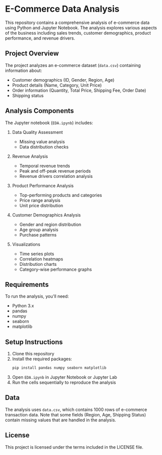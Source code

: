 # E-Commerce Data Analysis

This repository contains a comprehensive analysis of e-commerce data using Python and Jupyter Notebook. The analysis explores various aspects of the business including sales trends, customer demographics, product performance, and revenue drivers.

## Project Overview

The project analyzes an e-commerce dataset (`data.csv`) containing information about:
- Customer demographics (ID, Gender, Region, Age)
- Product details (Name, Category, Unit Price)
- Order information (Quantity, Total Price, Shipping Fee, Order Date)
- Shipping status

## Analysis Components

The Jupyter notebook (`EDA.ipynb`) includes:
1. Data Quality Assessment
   - Missing value analysis
   - Data distribution checks

2. Revenue Analysis
   - Temporal revenue trends
   - Peak and off-peak revenue periods
   - Revenue drivers correlation analysis

3. Product Performance Analysis
   - Top-performing products and categories
   - Price range analysis
   - Unit price distribution

4. Customer Demographics Analysis
   - Gender and region distribution
   - Age group analysis
   - Purchase patterns

5. Visualizations
   - Time series plots
   - Correlation heatmaps
   - Distribution charts
   - Category-wise performance graphs

## Requirements

To run the analysis, you'll need:
- Python 3.x
- pandas
- numpy
- seaborn
- matplotlib

## Setup Instructions

1. Clone this repository
2. Install the required packages:
   ```bash
   pip install pandas numpy seaborn matplotlib
   ```
3. Open `EDA.ipynb` in Jupyter Notebook or Jupyter Lab
4. Run the cells sequentially to reproduce the analysis

## Data

The analysis uses `data.csv`, which contains 1000 rows of e-commerce transaction data. Note that some fields (Region, Age, Shipping Status) contain missing values that are handled in the analysis.

## License

This project is licensed under the terms included in the LICENSE file. 